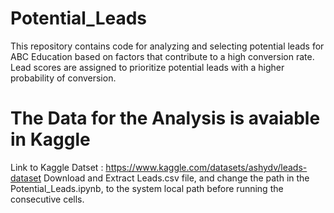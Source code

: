 # Potential_Leads
This repository contains code for analyzing and selecting potential leads for ABC Education based on factors that contribute to a high conversion rate. Lead scores are assigned to prioritize potential leads with a higher probability of conversion.

# The Data for the Analysis is avaiable in Kaggle
Link to Kaggle Datset : https://www.kaggle.com/datasets/ashydv/leads-dataset
Download and Extract Leads.csv file, and change the path in the Potential_Leads.ipynb, to the system local path before running the consecutive cells.
